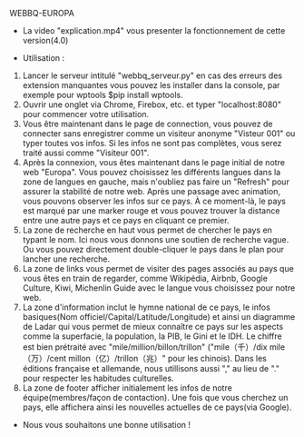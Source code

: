 WEBBQ-EUROPA

 - La video "explication.mp4" vous presenter la fonctionnement de cette version(4.0)

 - Utilisation :
  1. Lancer le serveur intitulé "webbq_serveur.py" en cas des erreurs des extension manquantes vous pouvez les installer dans la console, par exemple pour wptools $pip install wptools.
  2. Ouvrir une onglet via Chrome, Firebox, etc. et typer "localhost:8080" pour commencer votre utilisation.
  3. Vous être maintenant dans le page de connection, vous pouvez de connecter sans enregistrer comme un visiteur anonyme "Visteur 001" ou typer toutes vos infos. Si les infos ne sont pas complètes, vous serez traité aussi comme "Visiteur 001".
  3. Après la connexion, vous êtes maintenant dans le page initial de notre web "Europa". Vous pouvez choisissez les différents langues dans la zone de langues en gauche, mais n'oubliez pas faire un "Refresh" pour assurer la stabilité de notre web. Après une passage avec animation, vous pouvons observer les infos sur ce pays. À ce moment-là, le pays est marqué par une marker rouge et vous pouvez trouver la distance entre une autre pays et ce pays en cliquant ce premier.
  4. La zone de recherche en haut vous permet de chercher le pays en typant le nom. Ici nous vous donnons une soutien de recherche vague. Ou vous pouvez directement double-cliquer le pays dans le plan pour lancher une recherche.
  5. La zone de links vous permet de visiter des pages associés au pays que vous êtes en train de regarder, comme Wikipédia, Airbnb, Google Culture, Kiwi, Michenlin Guide avec le langue vous choisissez pour notre web. 
  6. La zone d'information inclut le hymne national de ce pays, le infos basiques(Nom officiel/Capital/Latitude/Longitude) et ainsi un diagramme de Ladar qui vous permet de mieux connaître ce pays sur les aspects comme la superfacie, la population, la PIB, le Gini et le IDH. Le chiffre est bien prétraité avec "mile/million/billon/trillon" ("mile（千）/dix mile（万）/cent millon（亿）/trillon（兆）" pour les chinois). Dans les éditions française et allemande, nous utillisons aussi "," au lieu de "." pour respecter les habitudes culturelles.
  7. La zone de footer afficher initialement les infos de notre équipe(membres/façon de contaction). Une fois que vous cherchez un pays, elle affichera ainsi les nouvelles actuelles de ce pays(via Google).
  
  - Nous vous souhaitons une bonne utilisation !
